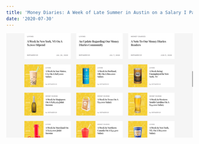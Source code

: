 ```yaml
---
title: 'Money Diaries: A Week of Late Summer in Austin on a Salary I Pay Myself'
date: '2020-07-30'
---
```


![photo](post9photo1.png)

